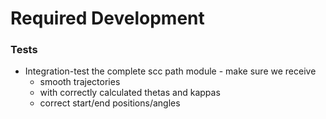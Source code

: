 Required Development
====================

### Tests ###

- Integration-test the complete scc path module - make sure we receive
    - smooth trajectories
    - with correctly calculated thetas and kappas
    - correct start/end positions/angles